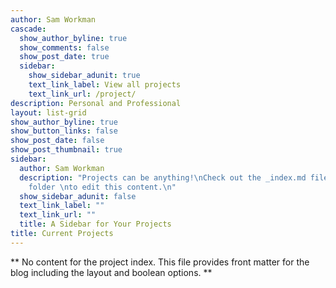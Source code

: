 ```yaml
---
author: Sam Workman
cascade:
  show_author_byline: true
  show_comments: false
  show_post_date: true
  sidebar:
    show_sidebar_adunit: true
    text_link_label: View all projects
    text_link_url: /project/
description: Personal and Professional
layout: list-grid
show_author_byline: true
show_button_links: false
show_post_date: false
show_post_thumbnail: true
sidebar:
  author: Sam Workman
  description: "Projects can be anything!\nCheck out the _index.md file in the /project
    folder \nto edit this content.\n"
  show_sidebar_adunit: false
  text_link_label: ""
  text_link_url: ""
  title: A Sidebar for Your Projects
title: Current Projects
---
```


** No content for the project index. This file provides front matter for the blog including the layout and boolean options. **
